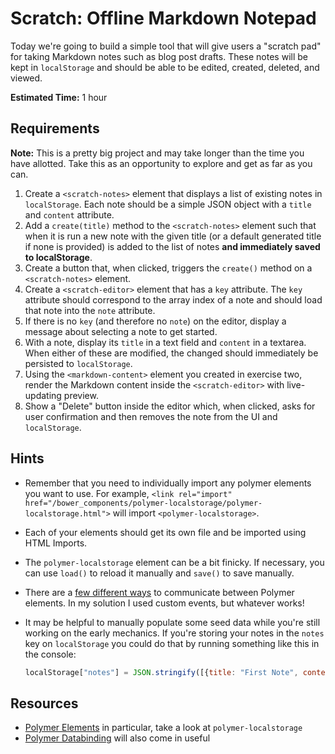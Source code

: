 # Scratch: Offline Markdown Notepad

Today we're going to build a simple tool that will give users a
"scratch pad" for taking Markdown notes such as blog post drafts.
These notes will be kept in `localStorage` and should be able to
be edited, created, deleted, and viewed.

**Estimated Time:** 1 hour

## Requirements

**Note:** This is a pretty big project and may take longer than the
time you have allotted. Take this as an opportunity to explore and get
as far as you can.

1. Create a `<scratch-notes>` element that displays a list of existing
   notes in `localStorage`. Each note should be a simple JSON object
   with a `title` and `content` attribute.
2. Add a `create(title)` method to the `<scratch-notes>` element such that
   when it is run a new note with the given title (or a default generated
   title if none is provided) is added to the list of notes **and immediately
   saved to localStorage**.
3. Create a button that, when clicked, triggers the `create()` method on
   a `<scratch-notes>` element.
4. Create a `<scratch-editor>` element that has a `key` attribute. The `key`
   attribute should correspond to the array index of a note and should load
   that note into the `note` attribute.
5. If there is no `key` (and therefore no `note`) on the editor, display a message
   about selecting a note to get started.
6. With a note, display its `title` in a text field and `content` in a textarea. When
   either of these are modified, the changed should immediately be persisted
   to `localStorage`.
7. Using the `<markdown-content>` element you created in exercise two, render
   the Markdown content inside the `<scratch-editor>` with live-updating preview.
8. Show a "Delete" button inside the editor which, when clicked, asks for user
   confirmation and then removes the note from the UI and `localStorage`.
   
## Hints

* Remember that you need to individually import any polymer elements you want to use. For example,
  `<link rel="import" href="/bower_components/polymer-localstorage/polymer-localstorage.html">`
  will import `<polymer-localstorage>`.
* Each of your elements should get its own file and be imported using HTML Imports.
* The `polymer-localstorage` element can be a bit finicky. If necessary, you can use
  `load()` to reload it manually and `save()` to save manually.
* There are a [few different ways](http://www.polymer-project.org/articles/communication.html) to communicate between Polymer elements. In my solution
  I used custom events, but whatever works!
* It may be helpful to manually populate some seed data while you're still working on the
  early mechanics. If you're storing your notes in the `notes` key on `localStorage` you
  could do that by running something like this in the console:

  ```js
  localStorage["notes"] = JSON.stringify([{title: "First Note", content: "Hello **world**"}, {title: "Second Note", content: "Goodbye *world*"}]);
  ```

## Resources

* [Polymer Elements](http://www.polymer-project.org/docs/elements/polymer-elements.html) in particular, take a look at `polymer-localstorage`
* [Polymer Databinding](http://www.polymer-project.org/docs/polymer/databinding.html) will also come in useful